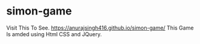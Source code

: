 # simon-game
Visit This To See. https://anurajsingh416.github.io/simon-game/
This Game Is amded using Html CSS and JQuery.
